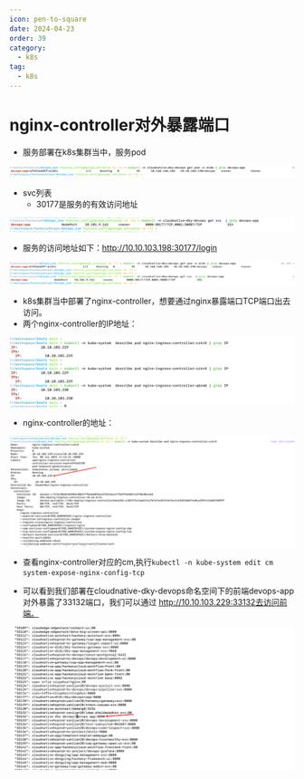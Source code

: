 ```yaml
---
icon: pen-to-square
date: 2024-04-23
order: 39
category:
  - k8s
tag:
  - k8s
---
```

# nginx-controller对外暴露端口

- 服务部署在k8s集群当中，服务pod

![image-20230719233319101](./images/image-20230719233319101.png)

- svc列表
  - 30177是服务的有效访问地址

![image-20230719233325648](./images/image-20230719233325648.png)

- 服务的访问地址如下：http://10.10.103.198:30177/login

![image-20230719233333560](./images/image-20230719233333560.png)

- k8s集群当中部署了nginx-controller，想要通过nginx暴露端口TCP端口出去访问。
- 两个nginx-controller的IP地址：

![image-20230723132450732](./images/image-20230723132450732.png)

- nginx-controller的地址：

![image-20230719233845164](./images/image-20230719233845164.png)

- 查看nginx-controller对应的cm,执行`kubectl -n kube-system edit cm system-expose-nginx-config-tcp`

- 可以看到我们部署在cloudnative-dky-devops命名空间下的前端devops-app对外暴露了33132端口，我们可以通过 http://10.10.103.229:33132去访问前端。

![image-20230719234043407](./images/image-20230719234043407.png)